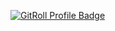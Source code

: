 <a href="https://gitroll.io/profile/uEU6Mq7uEMLf19mRW1pG9n7VfK6X2" target="_blank"><img src="https://gitroll.io/api/badges/profiles/v1/uEU6Mq7uEMLf19mRW1pG9n7VfK6X2" alt="GitRoll Profile Badge"/></a>
